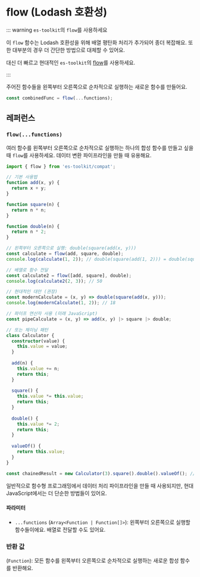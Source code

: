 # flow (Lodash 호환성)

::: warning `es-toolkit`의 `flow`를 사용하세요

이 `flow` 함수는 Lodash 호환성을 위해 배열 평탄화 처리가 추가되어 종더 복잡해요. 또한 대부분의 경우 더 간단한 방법으로 대체할 수 있어요.

대신 더 빠르고 현대적인 `es-toolkit`의 [flow](../../function/flow.md)를 사용하세요.

:::

주어진 함수들을 왼쪽부터 오른쪽으로 순차적으로 실행하는 새로운 함수를 만들어요.

```typescript
const combinedFunc = flow(...functions);
```

## 레퍼런스

### `flow(...functions)`

여러 함수를 왼쪽부터 오른쪽으로 순차적으로 실행하는 하나의 합성 함수를 만들고 싶을 때 `flow`를 사용하세요. 데이터 변환 파이프라인을 만들 때 유용해요.

```typescript
import { flow } from 'es-toolkit/compat';

// 기본 사용법
function add(x, y) {
  return x + y;
}

function square(n) {
  return n * n;
}

function double(n) {
  return n * 2;
}

// 왼쪽부터 오른쪽으로 실행: double(square(add(x, y)))
const calculate = flow(add, square, double);
console.log(calculate(1, 2)); // double(square(add(1, 2))) = double(square(3)) = double(9) = 18

// 배열로 함수 전달
const calculate2 = flow([add, square], double);
console.log(calculate2(2, 3)); // 50

// 현대적인 대안 (권장)
const modernCalculate = (x, y) => double(square(add(x, y)));
console.log(modernCalculate(1, 2)); // 18

// 파이프 연산자 사용 (미래 JavaScript)
const pipeCalculate = (x, y) => add(x, y) |> square |> double;

// 또는 체이닝 패턴
class Calculator {
  constructor(value) {
    this.value = value;
  }
  
  add(n) {
    this.value += n;
    return this;
  }
  
  square() {
    this.value *= this.value;
    return this;
  }
  
  double() {
    this.value *= 2;
    return this;
  }
  
  valueOf() {
    return this.value;
  }
}

const chainedResult = new Calculator(3).square().double().valueOf(); // 18
```

일반적으로 함수형 프로그래밍에서 데이터 처리 파이프라인을 만들 때 사용되지만, 현대 JavaScript에서는 더 단순한 방법들이 있어요.

#### 파라미터

- `...functions` (`Array<Function | Function[]>`): 왼쪽부터 오른쪽으로 실행할 함수들이에요. 배열로 전달할 수도 있어요.

### 반환 값

(`Function`): 모든 함수를 왼쪽부터 오른쪽으로 순차적으로 실행하는 새로운 합성 함수를 반환해요.
